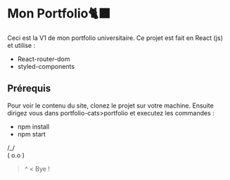# Mon Portfolio🐈‍⬛
Ceci est la V1 de mon portfolio universitaire. 
Ce projet est fait en React (js) et utilise : 
- React-router-dom
- styled-components

## Prérequis
Pour voir le contenu du site, clonez le projet sur votre machine. Ensuite dirigez vous dans portfolio-cats>portfolio et executez les commandes :
- npm install
- npm start

 /\_/\
( o.o )
 > ^ <  Bye ! 

